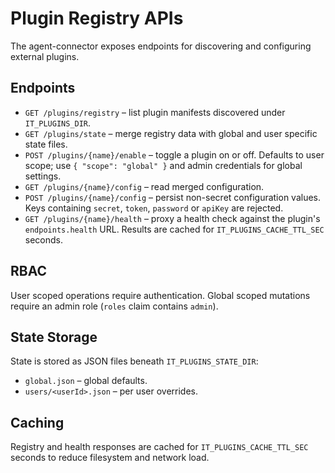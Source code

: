 # Plugin Registry APIs

The agent-connector exposes endpoints for discovering and configuring external plugins.

## Endpoints

- `GET /plugins/registry` – list plugin manifests discovered under `IT_PLUGINS_DIR`.
- `GET /plugins/state` – merge registry data with global and user specific state files.
- `POST /plugins/{name}/enable` – toggle a plugin on or off. Defaults to user scope; use `{ "scope": "global" }` and admin credentials for global settings.
- `GET /plugins/{name}/config` – read merged configuration.
- `POST /plugins/{name}/config` – persist non-secret configuration values. Keys containing `secret`, `token`, `password` or `apiKey` are rejected.
- `GET /plugins/{name}/health` – proxy a health check against the plugin's `endpoints.health` URL. Results are cached for `IT_PLUGINS_CACHE_TTL_SEC` seconds.

## RBAC

User scoped operations require authentication. Global scoped mutations require an admin role (`roles` claim contains `admin`).

## State Storage

State is stored as JSON files beneath `IT_PLUGINS_STATE_DIR`:

- `global.json` – global defaults.
- `users/<userId>.json` – per user overrides.

## Caching

Registry and health responses are cached for `IT_PLUGINS_CACHE_TTL_SEC` seconds to reduce filesystem and network load.
